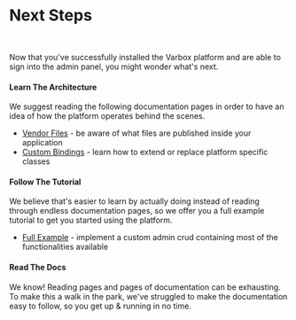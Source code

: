 # Next Steps

<br />

<p id="first-p">
Now that you've successfully installed the Varbox platform and are able to sign into the admin panel, you might wonder what's next.
</p>

#### Learn The Architecture

We suggest reading the following documentation pages in order to have an idea of how the platform operates behind the scenes.

- [Vendor Files](/docs/{{version}}/vendor-files) - be aware of what files are published inside your application
- [Custom Bindings](/docs/{{version}}/custom-bindings) - learn how to extend or replace platform specific classes

#### Follow The Tutorial

We believe that's easier to learn by actually doing instead of reading through endless documentation pages, so we offer you a full example tutorial to get you started using the platform.
- [Full Example](/docs/{{version}}/full-example) - implement a custom admin crud containing most of the functionalities available

#### Read The Docs

We know! Reading pages and pages of documentation can be exhausting. 
To make this a walk in the park, we've struggled to make the documentation easy to follow, so you get up & running in no time.
